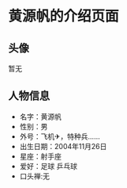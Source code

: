 # 黄源帆的介绍页面

## 头像
暂无

## 人物信息

 - 名字：黄源帆
 - 性别：男
 - 外号：飞机✈，特种兵……
 - 出生日期：2004年11月26日
 - 星座：射手座
 - 爱好：足球 乒乓球
 - 口头禅:无
